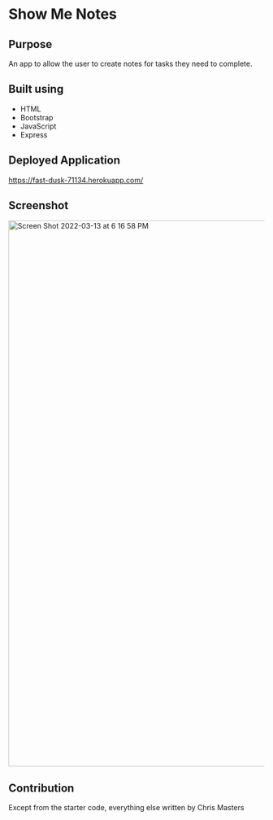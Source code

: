 # Show Me Notes

## Purpose
An app to allow the user to create notes for tasks they need to complete.

## Built using
* HTML
* Bootstrap 
* JavaScript
* Express

## Deployed Application
https://fast-dusk-71134.herokuapp.com/

## Screenshot
<img width="1074" alt="Screen Shot 2022-03-13 at 6 16 58 PM" src="https://user-images.githubusercontent.com/95546410/158090391-985db3c8-3ab7-4a0d-b79e-f463d1c35b64.png">


## Contribution
Except from the starter code, everything else written by Chris Masters
